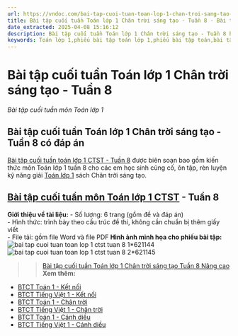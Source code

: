 ```yaml
---
url: https://vndoc.com/bai-tap-cuoi-tuan-toan-lop-1-chan-troi-sang-tao-tuan-8-326283
title: Bài tập cuối tuần Toán lớp 1 Chân trời sáng tạo - Tuần 8 - Bài tập cuối tuần môn Toán lớp 1 - VnDoc.com
date_extracted: 2025-04-08 15:16:12
description: Bài tập cuối tuần Toán lớp 1 Chân trời sáng tạo - Tuần 8 bao gồm các bài tập đã học giúp các em học sinh ôn tập, nâng cao kỹ năng giải Toán lớp 1 của mình.
keywords: Toán lớp 1,phiếu bài tập toán lớp 1,phiếu bài tập toán,bài tập cuối tuần,phiếu bài tập cuối tuần lớp 1,bài tập cuối tuần lớp 1,phiếu bài tập cuối tuần lớp 1 có lời giải,đáp án phiếu bài tập cuối tuần lớp 1,sách chân trời sáng tạo,Phiếu bài tập cuối tuần lớp 1 chân trời sáng tạo,bài tập cuối tuần lớp 1 chân trời sáng tạo tuần 8
---
```


# Bài tập cuối tuần Toán lớp 1 Chân trời sáng tạo - Tuần 8
 _Bài tập cuối tuần môn Toán lớp 1_
## **Bài tập cuối tuần Toán lớp 1 Chân trời sáng tạo - Tuần 8 có đáp án**
[Bài tập cuối tuần toán lớp 1 CTST - Tuần 8](<https://vndoc.com/bai-tap-cuoi-tuan-toan-lop-1-chan-troi-sang-tao-tuan-8-326283>) được biên soạn bao gồm kiến thức môn Toán lớp 1 tuần 8 cho các em học sinh củng cố, ôn tập, rèn luyện kỹ năng giải [Toán lớp 1](<https://vndoc.com/toan-lop1>) sách Chân trời sáng tạo.
## [Bài tập cuối tuần môn Toán lớp 1 CTST](<https://vndoc.com/de-kiem-tra-cuoi-tuan-toan-lop-1-chan-troi-sang-tao>) \- Tuần 8
**Giới thiệu về tài liệu:**
\- Số lượng: 6 trang \(gồm đề và đáp án\)  
\- Hình thức: trình bày theo cấu trúc đề thi, không cần chuẩn bị thêm giấy viết  
\- File tải: gồm file Word và file PDF
**Hình ảnh minh họa cho phiếu bài tập:**
![bai tap cuoi tuan toan lop 1 ctst tuan 8 1*621144](https://i.vdoc.vn/data/image/2024/08/12/bai-tap-cuoi-tuan-toan-lop-1-ctst-tuan-8-1.jpg)![bai tap cuoi tuan toan lop 1 ctst tuan 8 2*621145](https://i.vdoc.vn/data/image/2024/08/12/bai-tap-cuoi-tuan-toan-lop-1-ctst-tuan-8-2.jpg)
>> [Bài tập cuối tuần Toán lớp 1 Chân trời sáng tạo Tuần 8 Nâng cao](<https://vndoc.com/bai-tap-cuoi-tuan-toan-lop-1-chan-troi-sang-tao-tuan-8-nang-cao-307571>)
**Xem thêm:**
  * [BTCT Toán 1 - Kết nối](<https://vndoc.com/de-kiem-tra-cuoi-tuan-toan-lop-1-ket-noi-tri-thuc>)
  * [BTCT Tiếng Việt 1 - Kết nối](<https://vndoc.com/bai-tap-cuoi-tuan-tieng-viet-lop-1-ket-noi-tri-thuc>)
  * [BTCT Toán 1 - Chân trời](<https://vndoc.com/de-kiem-tra-cuoi-tuan-toan-lop-1-chan-troi-sang-tao>)
  * [BTCT Tiếng Việt 1 - Chân trời](<https://vndoc.com/bai-tap-cuoi-tuan-tieng-viet-lop-1-chan-troi-sang-tao>)
  * [BTCT Toán 1 - Cánh diều](<https://vndoc.com/de-kiem-tra-cuoi-tuan-toan1>)
  * [BTCT Tiếng Việt 1 - Cánh diều](<https://vndoc.com/phieu-bai-tap-cuoi-tuan-tieng-viet-lop-1-nang-cao>)

